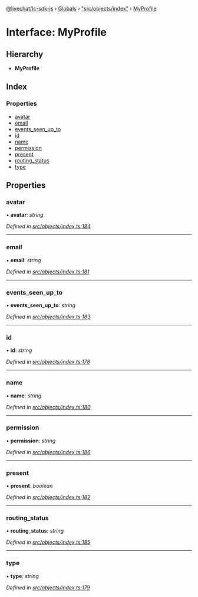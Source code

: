[@livechat/lc-sdk-js](../README.md) › [Globals](../globals.md) › ["src/objects/index"](../modules/_src_objects_index_.md) › [MyProfile](_src_objects_index_.myprofile.md)

# Interface: MyProfile

## Hierarchy

* **MyProfile**

## Index

### Properties

* [avatar](_src_objects_index_.myprofile.md#avatar)
* [email](_src_objects_index_.myprofile.md#email)
* [events_seen_up_to](_src_objects_index_.myprofile.md#events_seen_up_to)
* [id](_src_objects_index_.myprofile.md#id)
* [name](_src_objects_index_.myprofile.md#name)
* [permission](_src_objects_index_.myprofile.md#permission)
* [present](_src_objects_index_.myprofile.md#present)
* [routing_status](_src_objects_index_.myprofile.md#routing_status)
* [type](_src_objects_index_.myprofile.md#type)

## Properties

###  avatar

• **avatar**: *string*

*Defined in [src/objects/index.ts:184](https://github.com/livechat/lc-sdk-js/blob/efba8ac/src/objects/index.ts#L184)*

___

###  email

• **email**: *string*

*Defined in [src/objects/index.ts:181](https://github.com/livechat/lc-sdk-js/blob/efba8ac/src/objects/index.ts#L181)*

___

###  events_seen_up_to

• **events_seen_up_to**: *string*

*Defined in [src/objects/index.ts:183](https://github.com/livechat/lc-sdk-js/blob/efba8ac/src/objects/index.ts#L183)*

___

###  id

• **id**: *string*

*Defined in [src/objects/index.ts:178](https://github.com/livechat/lc-sdk-js/blob/efba8ac/src/objects/index.ts#L178)*

___

###  name

• **name**: *string*

*Defined in [src/objects/index.ts:180](https://github.com/livechat/lc-sdk-js/blob/efba8ac/src/objects/index.ts#L180)*

___

###  permission

• **permission**: *string*

*Defined in [src/objects/index.ts:186](https://github.com/livechat/lc-sdk-js/blob/efba8ac/src/objects/index.ts#L186)*

___

###  present

• **present**: *boolean*

*Defined in [src/objects/index.ts:182](https://github.com/livechat/lc-sdk-js/blob/efba8ac/src/objects/index.ts#L182)*

___

###  routing_status

• **routing_status**: *string*

*Defined in [src/objects/index.ts:185](https://github.com/livechat/lc-sdk-js/blob/efba8ac/src/objects/index.ts#L185)*

___

###  type

• **type**: *string*

*Defined in [src/objects/index.ts:179](https://github.com/livechat/lc-sdk-js/blob/efba8ac/src/objects/index.ts#L179)*
